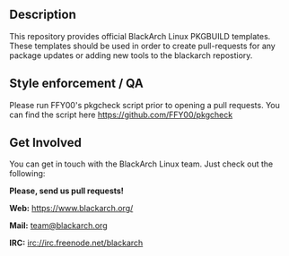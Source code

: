 ## Description

This repository provides official BlackArch Linux PKGBUILD templates. These
templates should be used in order to create pull-requests for any package
updates or adding new tools to the blackarch repostiory.

## Style enforcement / QA

Please run FFY00's pkgcheck script prior to opening a pull requests. You can
find the script here <https://github.com/FFY00/pkgcheck>

## Get Involved

You can get in touch with the BlackArch Linux team. Just check out the following:

**Please, send us pull requests!**

**Web:** https://www.blackarch.org/

**Mail:** team@blackarch.org

**IRC:** [irc://irc.freenode.net/blackarch](irc://irc.freenode.net/blackarch)
